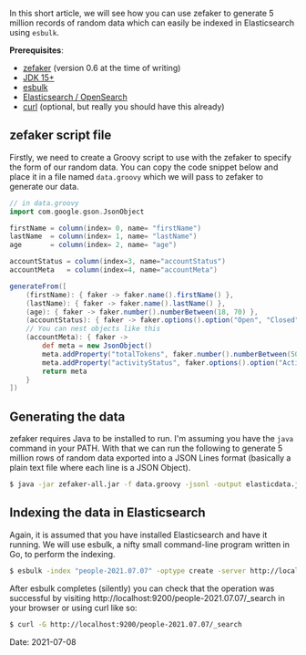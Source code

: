 In this short article, we will see how you can use zefaker to generate 5 million records of random data which can easily be indexed in Elasticsearch using `esbulk`.

**Prerequisites**:

* [zefaker](https://github.com/creditdatamw/zefaker/releases/) (version 0.6 at the time of writing)
* [JDK 15+](https://www.azul.com/downloads/zulu-community/?architecture=x86-64-bit&package=jdk)
* [esbulk](https://github.com/miku/esbulk)
* [Elasticsearch / OpenSearch](https://www.elastic.co/downloads/elasticsearch)
* [curl](https://curl.se/download.html) (optional, but really you should have this already)


## zefaker script file

Firstly, we need to create a Groovy script to use with the zefaker to specify the form of our random data.
You can copy the code snippet below and place it in a file named `data.groovy` which we will pass to zefaker
to generate our data.

```groovy
// in data.groovy
import com.google.gson.JsonObject

firstName = column(index= 0, name= "firstName")
lastName  = column(index= 1, name= "lastName")
age       = column(index= 2, name= "age")

accountStatus = column(index=3, name="accountStatus")
accountMeta   = column(index=4, name="accountMeta")

generateFrom([
    (firstName): { faker -> faker.name().firstName() },
    (lastName): { faker -> faker.name().lastName() },
    (age): { faker -> faker.number().numberBetween(18, 70) },
    (accountStatus): { faker -> faker.options().option("Open", "Closed") },
    // You can nest objects like this
    (accountMeta): { faker -> 
        def meta = new JsonObject()
        meta.addProperty("totalTokens", faker.number().numberBetween(5000, 10000))
        meta.addProperty("activityStatus", faker.options().option("Active", "Dormant"))
        return meta
    }
])
```

## Generating the data 

zefaker requires Java to be installed to run. I'm assuming you have the `java` command in your PATH.
With that we can run the following to generate 5 million rows of random data exported into a JSON Lines format (basically a plain text file where each line is a JSON Object).

```sh
$ java -jar zefaker-all.jar -f data.groovy -jsonl -output elasticdata.jsonl -rows 5000000
```

## Indexing the data in Elasticsearch

Again, it is assumed that you have installed Elasticsearch and have it running. We will use esbulk, a nifty small command-line program written in Go, to perform the indexing.

```sh
$ esbulk -index "people-2021.07.07" -optype create -server http://localhost:9200 < elasticdata.jsonl
```

After esbulk completes (silently) you can check that the operation was successful by visiting http://localhost:9200/people-2021.07.07/_search in your browser or using curl like so:

```sh
$ curl -G http://localhost:9200/people-2021.07.07/_search
```

Date: 2021-07-08